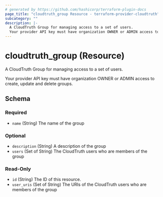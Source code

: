 ```yaml
---
# generated by https://github.com/hashicorp/terraform-plugin-docs
page_title: "cloudtruth_group Resource - terraform-provider-cloudtruth"
subcategory: ""
description: |-
  A CloudTruth Group for managing access to a set of users.
  Your provider API key must have organization OWNER or ADMIN access to create, update and delete groups.
---
```


# cloudtruth_group (Resource)

A CloudTruth Group for managing access to a set of users.

Your provider API key must have organization OWNER or ADMIN access to create, update and delete groups.



<!-- schema generated by tfplugindocs -->
## Schema

### Required

- `name` (String) The name of the group

### Optional

- `description` (String) A description of the group
- `users` (Set of String) The CloudTruth users who are members of the group

### Read-Only

- `id` (String) The ID of this resource.
- `user_uris` (Set of String) The URIs of the CloudTruth users who are members of the group
